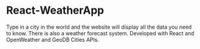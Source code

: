 # React-WeatherApp
Type in a city in the world and the website will display all the data you need to know. There is also a weather forecast system. Developed with React and OpenWeather and GeoDB Cities APIs.
